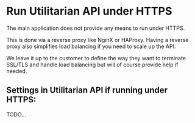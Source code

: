 # Run Utilitarian API under HTTPS


The main application does not provide any means to run under HTTPS.

This is done via a reverse proxy like NginX or HAProxy. Having a reverse 
proxy also simplifies load balancing if you need to scale up the API.  


We leave it up to the customer to define the way they want to terminate SSL/TLS 
and handle load balancing but will of course provide help if needed. 


## Settings in Utilitarian API if running under HTTPS:

TODO... 
